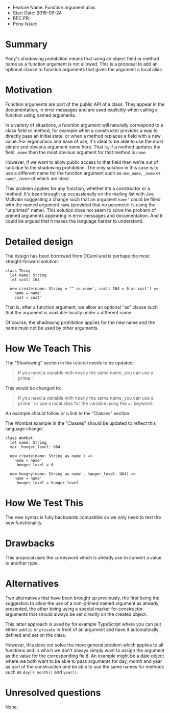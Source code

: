 - Feature Name: Function argument alias
- Start Date: 2018-09-24
- RFC PR:
- Pony Issue:

# Summary

Pony's shadowing prohibition means that using an object field or
method name as a function argument is not allowed. This is a
proposal to add an optional clause to function arguments that gives
the argument a local alias.

# Motivation

Function arguments are part of the public API of a class. They appear
in the documentation, in error messages and are used explicitly when
calling a function using named arguments.

In a variety of situations, a function argument will naturally
correspond to a class field or method, for example when a constructor
provides a way to directly pass an initial state, or when a method
replaces a field with a new value. For ergonomics and ease of use,
it's ideal to be able to use the most simple and obvious argument name
here. That is, if a method updates the field `_name` then the most
obvious argument for that method is `name`.

However, if we want to allow public access to that field then we're
out of luck due to the shadowing prohibition. The only solution in
this case is to use a different name for the function argument such as
`new_name`, `_name` or `name'`, none of which are ideal.

This problem applies for any function, whether it's a constructor or a
method. It's been brought up occassionally on the mailing list with
Joe McIlvain suggesting a change such that an argument `name'` could
be filled with the named argument `name` (provided that no parameter
is using the "unprimed" name). This solution does not seem to solve
the problem of primed arguments appearing in error messages and
documentation. And it could be argued that it makes the language
harder to understand.

# Detailed design

The design has been borrowed from OCaml and is perhaps the most
straight-forward solution:
```pony
class Thing
  let name: String
  let cost: I64

  new create(name: String = "" as name', cost: I64 = 0 as cost') =>
    name = name'
    cost = cost'
```
That is, after a function argument, we allow an optional "as" clause such that the argument is available locally under a different name.

Of course, the shadowing prohibition applies for the new name and the
name must not be used by other arguments.

# How We Teach This

The "Shadowing" section in the tutorial needs to be updated:

> If you need a variable with nearly the same name, you can use a prime '.

This would be changed to:

> If you need a variable with nearly the same name, you can use a
> prime ' or use a local alias for the variable using the `as`
> keyword.

An example should follow or a link to the "Classes" section.

The Wombat example in the "Classes" should be updated to reflect this
language change:
```pony
class Wombat
  let name: String
  var _hunger_level: U64

  new create(name: String as name') =>
    name = name'
    _hunger_level = 0

  new hungry(name: String as name', hunger_level: U64) =>
    name = name'
    _hunger_level = hunger_level
```

# How We Test This

The new syntax is fully backwards compatible so we only need to test
the new functionality.

# Drawbacks

This proposal uses the `as` keyword which is already use to convert a
value to another type.

# Alternatives

Two alternatives that have been brought up previously, the first being
the suggestion to allow the use of a non-primed named argument as
already presented, the other being using a special marker for
constructor arguments that should always be set directly on the
created object.

This latter approach is used by for example TypeScript where you can
put either `public` or `private` in front of an argument and have it
automatically defined and set on the class.

However, this does not solve the more general problem which applies to
all functions and in which we don't always simply want to assign the
argument as the value for the corresponding field. An example might be
a date object where we both want to be able to pass arguments for day,
month and year as part of the construction and be able to use the same
names for methods such as `day()`, `month()` and `year()`.

# Unresolved questions

None.
